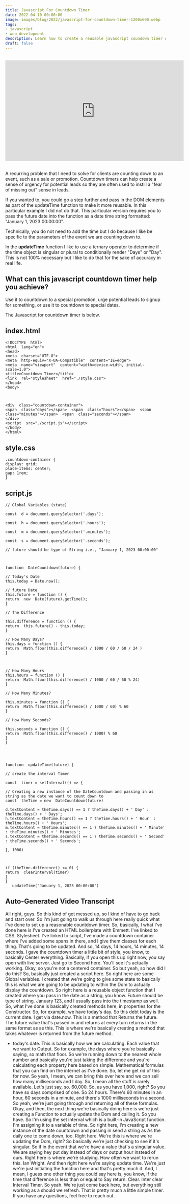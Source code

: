 ```yaml
---
title: Javascript For Countdown Timer
date: 2022-04-10 00:00:00
image: images/blog/2022/javascript-for-countdown-timer-1200x600.webp
tags:
- javascript
- web development
description: Learn how to create a reusable javascript coundown timer with vanilla javascript and no dependencies.  
draft: false
---
```


<iframe width="560" height="315" src="https://www.youtube-nocookie.com/embed/BLe9v1G7swc" title="YouTube video player" frameborder="0" style="margin: 1rem auto;" allow="accelerometer; autoplay; clipboard-write; encrypted-media; gyroscope; picture-in-picture" allowfullscreen loading="lazy"></iframe>


A recurring problem that I need to solve for clients are counting down to an event, such as a sale or promotion.  Countdown timers can help create a sense of urgency for potential leads so they are often used to instill a "fear of missing out" sense in leads.  

If you wanted to, you could go a step further and pass in the DOM elements as part of the updateTime function to make it more reusable.  In this particular example I did not do that.  This particular version requires you to pass the future date into the function as a date time string formatted: "January 1, 2023 00:00:00".  

Technically, you do not need to add the time but I do because I like be specific to the parameters of the event we are counting down to.

In the __updateTime__ function I like to use a ternary operator to determine if the time object is singular or plural to conditionally render "Days" or "Day".  This is not 100% necessary but I like to do that for the sake of accuracy in real life.  

## What can this javascript countdown timer help you achieve?  

Use it to countdown to a special promotion, urge potential leads to signup for something, or use it to countdown to special dates.  

The Javascript for countdown timer is below.  


## index.html

```
<!DOCTYPE  html>
<html  lang="en">
<head>
<meta  charset="UTF-8">
<meta  http-equiv="X-UA-Compatible"  content="IE=edge">
<meta  name="viewport"  content="width=device-width, initial-scale=1.0">
<title>Countdown Timer</title>
<link  rel="stylesheet"  href="./style.css">
</head>
<body>

  

<div  class="countdown-container">
<span  class="days"></span>  <span  class="hours"></span>  <span  class="minutes"></span>  <span  class="seconds"></span>
</div>
<script  src="./script.js"></script>
</body>
</html>
```

## style.css

```
.countdown-container {
display: grid;
place-items: center;
gap: 1rem;
}
```

## script.js

    // Global Variables (state)
        
    const  d = document.querySelector('.days');
    
    const  h = document.querySelector('.hours');
    
    const  m = document.querySelector('.minutes');
    
    const  s = document.querySelector('.seconds');     
    
    // future should be type of String i.e., "January 1, 2023 00:00:00"    
      
      
    
    function  DateCountdown(future) {     
    
    // Today's Date    
    this.today = Date.now();      
    
    // future Date    
    this.future = function () {    
    return  new  Date(future).getTime();    
    } 
    
    // The Difference      
    
    this.difference = function () {    
    return  this.future() - this.today;    
    }   
    
    // How Many Days?    
    this.days = function () {    
    return  Math.floor(this.difference() / 1000 / 60 / 60 / 24 )    
    }
    
      
    
    // How Many Hours    
    this.hours = function () {    
    return  Math.floor(this.difference() / 1000 / 60 / 60 % 24)    
    }     
    
    // How Many Minutes?     
    
    this.minutes = function () {    
    return  Math.floor(this.difference() / 1000 / 60) % 60    
    }   
    
    // How Many Seconds?      
    
    this.seconds = function () {    
    return  Math.floor(this.difference() / 1000) % 60    
    }    
    }
    
      
      
    
    function  updateTime(future) {   
    
    // create the interval Timer     
    
    const  timer = setInterval(() => { 
    
    // Creating a new instance of the DateCountdown and passing in as string as the date we want to count down to    
    const  theTime = new  DateCountdown(future)   
    
    d.textContent = theTime.days() == 1 ? theTime.days() + ' Day' : theTime.days() + ' Days';    
    h.textContent = theTime.hours() == 1 ? theTime.hours() + ' Hour' : theTime.hours() + ' Hours';    
    m.textContent = theTime.minutes() == 1 ? theTime.minutes() + ' Minute' : theTime.minutes() + ' Minutes';    
    s.textContent = theTime.seconds() == 1 ? theTime.seconds() + ' Second' : theTime.seconds() + ' Seconds';   
    
    }, 1000)
    
      
    
    if (theTime.difference() <= 0) {   
    return  clearInterval(timer)    
    }    
    }
       updateTime("January 1, 2023 00:00:00")


## Auto-Generated Video Transcript

All right, guys.
So this kind of get messed up, so I kind of have to go back and start over.
So I'm just going to walk us through here really quick what I've done to set up a reasonable countdown timer.
So, basically, I what I've done here is I've created an HTML boilerplate with Emmett.
I've linked to CSS.
Stylesheet.
I've linked to script, I've made a countdown container where I've added some spans in there, and I give them classes for each thing.
That's going to be updated.
And so, 14 days, 14 hours, 14 minutes, 14 seconds.
I gave the countdown timer a little bit of style, you know, to basically Center everything.
Basically, if you open this up right now, you say open with live server.
Just go to Second here.
You'll see it's actually working.
Okay, so you're not a centered container.
So but yeah, so how did I do this?
So, basically just created a script here.
So right here are some Global variables.
I created that we're going to give some state to basically this is what we are going to be updating to within the Dom to actually display the countdown.
So right here is a reusable object function that I created where you pass in the date as a string, you know.
Future should be type of string.
January 123, and I usually pass into the timestamp as well.
So, what I've done is basically created methods here, in properties for the Constructor.
So, for example, we have today's day.
So this debt today is the current date.
I get via date.now.
This is a method that Returns the future.
The future value that's passed in and returns at every turn returns in the same format as as this.
This is where we're basically creating a method that takes whatever is returned from the future method.
- today's date.
This is basically how we are calculating.
Each value that we want to Output.
So for example, the days where you're basically saying, so math that floor.
So we're running down to the nearest whole number and basically you're just taking the difference and you're calculating each property here based on simple.
Mathematical formulas that you can find on the internet as I've done.
So, let me get rid of this for now.
So yeah, I mean, we can bring this over here and we can sell how many milliseconds and I day.
So, I mean all the stuff is rarely available.
Let's just say, so.
60,000.
So, as you have 1,000, right?
So you have so days comprised of one.
So 24 hours.
There's 60 minutes in an hour, 60 seconds in a minute, and there's 1000 milliseconds in a second.
So yeah, we're just going through and returning all of these formulas.
Okay, and then, the next thing we're basically doing here is we're just creating a Function to actually update the Dom and calling it.
So you have.
So I'm using the set interval which is a built-in JavaScript function.
I'm assigning it to a variable of time.
So right here, I'm creating a new instance of the date countdown and passing in send a string as As the daily one to come down, too.
Right here.
We're this is where we're updating the Dom, right?
So basically we're just checking to see if it's singular.
So if in the event that we're have a value that's a singular value.
We are saying hey put day instead of days or output hour instead of ours.
Right here is where we're studying.
How often we want to rerun this.
Ian Wright.
And then right here we're saying update time.
We're just we're just initiating the function here and that's pretty much it.
And, I mean, I guess one other thing you could say here is, you know, if the time that difference is less than or equal to Say return.
Clear.
Inter clear Interval Timer.
So yeah.
We're just come back here, but everything still working as a should we refresh.
That is pretty much a little simple timer.
If you have any questions, feel free to reach out.